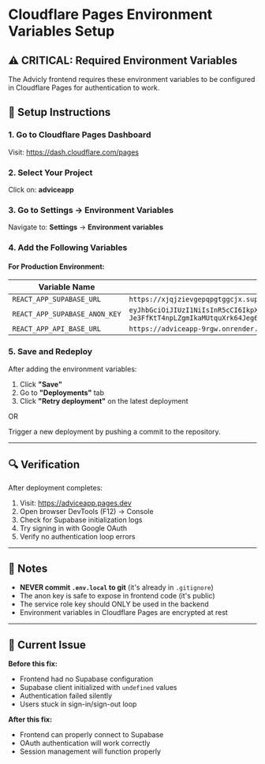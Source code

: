 # Cloudflare Pages Environment Variables Setup

## ⚠️ CRITICAL: Required Environment Variables

The Advicly frontend requires these environment variables to be configured in Cloudflare Pages for authentication to work.

## 🔧 Setup Instructions

### 1. Go to Cloudflare Pages Dashboard
Visit: https://dash.cloudflare.com/pages

### 2. Select Your Project
Click on: **adviceapp**

### 3. Go to Settings → Environment Variables
Navigate to: **Settings** → **Environment variables**

### 4. Add the Following Variables

#### For Production Environment:

| Variable Name | Value |
|--------------|-------|
| `REACT_APP_SUPABASE_URL` | `https://xjqjzievgepqpgtggcjx.supabase.co` |
| `REACT_APP_SUPABASE_ANON_KEY` | `eyJhbGciOiJIUzI1NiIsInR5cCI6IkpXVCJ9.eyJpc3MiOiJzdXBhYmFzZSIsInJlZiI6InhqcWp6aWV2Z2VwcXBndGdnY2p4Iiwicm9sZSI6ImFub24iLCJpYXQiOjE3NTE5ODYyNTksImV4cCI6MjA2NzU2MjI1OX0.dWBeOIQ-Je3FfKtT4npLZgmIkaMUtquXrk64Jeg6yxk` |
| `REACT_APP_API_BASE_URL` | `https://adviceapp-9rgw.onrender.com` |

### 5. Save and Redeploy

After adding the environment variables:
1. Click **"Save"**
2. Go to **"Deployments"** tab
3. Click **"Retry deployment"** on the latest deployment

OR

Trigger a new deployment by pushing a commit to the repository.

---

## 🔍 Verification

After deployment completes:

1. Visit: https://adviceapp.pages.dev
2. Open browser DevTools (F12) → Console
3. Check for Supabase initialization logs
4. Try signing in with Google OAuth
5. Verify no authentication loop errors

---

## 📝 Notes

- **NEVER commit `.env.local` to git** (it's already in `.gitignore`)
- The anon key is safe to expose in frontend code (it's public)
- The service role key should ONLY be used in the backend
- Environment variables in Cloudflare Pages are encrypted at rest

---

## 🚨 Current Issue

**Before this fix:**
- Frontend had no Supabase configuration
- Supabase client initialized with `undefined` values
- Authentication failed silently
- Users stuck in sign-in/sign-out loop

**After this fix:**
- Frontend can properly connect to Supabase
- OAuth authentication will work correctly
- Session management will function properly

